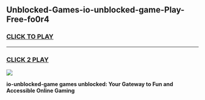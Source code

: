 
## Unblocked-Games-io-unblocked-game-Play-Free-fo0r4
<h3>
<a href="https://premium76.site?title=io-unblocked-game&ref=15A">CLICK TO PLAY</a></h3>
<hr>

<h3>
<a href="https://premium76.site?title=io-unblocked-game&ref=15A">CLICK 2 PLAY</a>
  
</h3>

<a href="https://premium76.site?title=io-unblocked-game&ref=15A"><img src="https://clearcache.store/games.png"></a>


**io-unblocked-game games unblocked: Your Gateway to Fun and Accessible Online Gaming**
